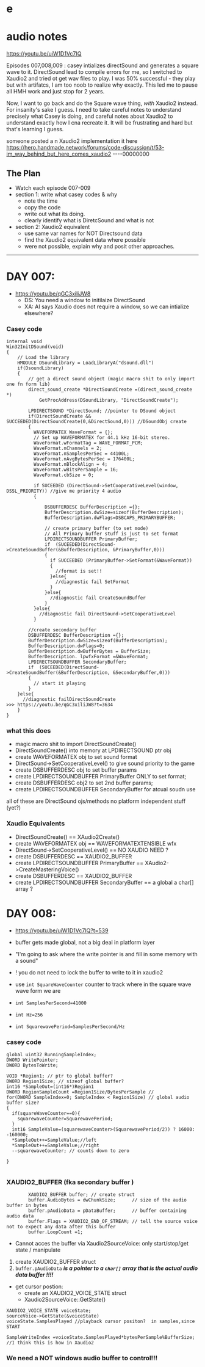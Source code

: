 # e

# audio  notes
https://youtu.be/uiW1D1Vc7IQ

Episodes 007,008,009 : casey intializes directSound and generates a square wave to it. DirectSound lead to compile errors for me, so I switched to Xaudio2 and tried ot get wav files to play. I was 50% successful - they play but with artifatcs, I am too noob to realize why exactly. This led me to pause all HMH work and just stop for 2 years. 

Now, I want to go back and do the Square wave thing, *with* Xaudio2 instead. For insanity's sake I guess. I need to take careful notes to understand precisely what Casey is doing, and careful notes about Xaudio2 to understand exactly how I cna recreate it. It will be frustrating and hard but that's learning I guess.



someone posted a n Xaudio2 implementation it here 
https://hero.handmade.network/forums/code-discussion/t/53-im_way_behind_but_here_comes_xaudio2
----00000000
## The Plan
- Watch each episode  007-009 
- section 1: write  what casey codes & why
  - note the time
  - copy the code 
  - write out what its doing.
  - clearly identify what is DiretcSound and what is not
- section 2: Xaudio2 equivalent
  - use same var names for NOT Directsound data
  - find the Xaudio2 equivalent data where possible
  - were not possible, explain why and posit other approaches.
----
# DAY 007: 
- https://youtu.be/qGC3xiliJW8 
    - DS: You need a window to initilaize DirectSound
    - XA: AI says Xaudio does not require a window, so we can intialize elsewhere?

### Casey code
```
internal void
Win32InitDSound(void)
{
    // Load the library
    HMODULE DSoundLibrary = LoadLibraryA("dsound.dll")
    if(DsoundLibrary)
    {
        // get a direct sound object (magic macro shit to only import one fn form lib)
        direct_sound_create *DirectSoundCreate =(direct_sound_create *) 
            GetProcAddress(DSoundLibrary, "DirectSoundCreate");

        LPDIRECTSOUND *DirectSound; //pointer to DSound object
        if(DirectSoundCreate && SUCCEEDED(DirectSoundCreate(0,&DirectSound,0))) //DSoundObj create
        {
          WAVEFORMATEX WaveFormat = {};
          // Set up WAVEFORMATEX for 44.1 kHz 16-bit stereo. 
          WaveFormat.wFormatTag = WAVE_FORMAT_PCM; 
          WaveFormat.nChannels = 2; 
          WaveFormat.nSamplesPerSec = 44100L; 
          WaveFormat.nAvgBytesPerSec = 176400L; 
          WaveFormat.nBlockAlign = 4; 
          WaveFormat.wBitsPerSample = 16; 
          WaveFormat.cbSize = 0;

          if SUCEEDED (DirectSound->SetCooperativeLevel(window, DSSL_PRIORITY)) //give me priority 4 audio
          {

              DSBUFFERDESC BufferDescription ={}; 
              BufferDescription.dwSize=sizeof(BufferDescription);
              BufferDescription.dwFlags=DSBCAPS_PRIMARYBUFFER;

              // create primary buffer (to set mode)
              // All Primary buffer stuff is just to set format
              LPDIRECTSOUNDBUFFER PrimaryBuffer;
              if  (SUCEEDED(DirectSound->CreateSoundBuffer(&BufferDescription, &PrimaryBuffer,0)))
              {
                if SUCCEEDED (PrimaryBuffer->SetFormat(&WaveFormat))
                {
                  //format is set!!
                }else{
                  //diagnostic fail SetFormat
                }
              }else{
                //diagnostic fail CreateSoundBuffer
              }
          }else{
            //diagnostic fail DirectSound->SetCooperativeLevel
          }

        //create secondary buffer 
        DSBUFFERDESC BufferDescription ={}; 
        BufferDescription.dwSize=sizeof(BufferDescription);
        BufferDescription.dwFlags=0;
        BufferDescription.dwBufferBytes = BufferSize;
        BufferDescription. lpwfxFormat =&WaveFormat;
        LPDIRECTSOUNDBUFFER SecondaryBuffer;
        if  (SUCEEDED(DirectSound->CreateSoundBuffer(&BufferDescription, &SecondaryBuffer,0)))
        {
          // start it playing
        }
    }else{
      //diagnostic failDirectSoundCreate
>>> https://youtu.be/qGC3xiliJW8?t=3634
    }
}
```
### what this does

- magic macro shit to import DirectSoundCreate()
- DirectSoundCreate() into memory at LPDIRECTSOUND ptr obj
- create WAVEFORMATEX obj to set sound format
- DirectSound->SetCooperativeLevel() to give sound priority to the game
- create DSBUFFERDESC obj to set buffer params    
- create LPDIRECTSOUNDBUFFER PrimaryBuffer ONLY to set format;
- create DSBUFFERDESC obj2 to set  2nd buffer params;
- create LPDIRECTSOUNDBUFFER SecondaryBuffer for atcual soudn use

all of these are DirectSound ojs/methods
no platform independent stuff (yet?)
### Xaudio Equivalents

- DirectSoundCreate() == XAudio2Create()
- create WAVEFORMATEX obj == WAVEFORMATEXTENSIBLE wfx
- DirectSound->SetCooperativeLevel() == NO XAUDIO NEED ?
- create DSBUFFERDESC == XAUDIO2_BUFFER 
- create LPDIRECTSOUNDBUFFER PrimaryBuffer  == XAudio2->CreateMasteringVoice()
- create DSBUFFERDESC  == XAUDIO2_BUFFER 
- create LPDIRECTSOUNDBUFFER SecondaryBuffer == a global a char[] array ?


# DAY 008: 
- https://youtu.be/uiW1D1Vc7IQ?t=539

- buffer gets made global, not a big deal in platform layer
- "I'm going to ask where the write pointer is and fill in some memory with a sound"
- ! you do not need to lock the buffer to write to it in xaudio2 
- use `int SquareWaveCounter` counter to track where in the square wave wave form we are
- `int SamplesPerSecond=41000`
- `int Hz=256`
- `int SquarewavePeriod=SamplesPerSecond/Hz`

### casey code
```
global uint32 RunningSampleIndex;
DWORD WritePointer;
DWORD BytesToWrite;

VOID *Region1; // ptr to global buffer?
DWORD Region1Size; // sizeof global buffer?
int16 *SampleOut=(int16*)Region1
DWORD RegionSampleCount =Region1Size/BytesPerSample //
for(DWORD SampleIndex=0; SampleIndex < Region1Size) // global audio buffer size?
{
  if(squareWaveCounter==0){
    squarewaveCounter=SquarewavePeriod; 
  }
  int16 SampleValue=(squarewaveCounter>(SquarewavePeriod/2)) ? 16000: -160000;
  *SampleOut++=SampleValue;//left
  *SampleOut++=SampleValue;//right
  --squarewaveCounter; // counts down to zero

}


```

### XAUDIO2_BUFFER (fka secondary buffer )

```BYTE *pDataBuffer = new BYTE[dwChunkSize];//BYTE=unsigned char[]
        XAUDIO2_BUFFER buffer; // create struct 
        buffer.AudioBytes = dwChunkSize;	  // size of the audio buffer in bytes
        buffer.pAudioData = pDataBuffer;	  // buffer containing audio data
        buffer.Flags = XAUDIO2_END_OF_STREAM; // tell the source voice not to expect any data after this buffer
        buffer.LoopCount =1;
```

-  Cannot acces the buffer via Xaudio2SourceVoice: only start/stop/get state / manipulate
  1. create XAUDIO2_BUFFER struct
  2. `buffer.pAudioData` ***is a pointer to a `char[]` array that is the actual audio data buffer !!!!***


- get cursor postion:   
  - create an  XAUDIO2_VOICE_STATE struct
  - Xaudio2SourceVoice::GetState()
  
```
XAUDIO2_VOICE_STATE voiceState;
sourceVoice->GetState(&voiceState)
voiceState.SamplesPlayed //playback cursor positon?  in samples,since START

SampleWriteIndex =voiceState.SamplesPlayed*bytesPerSample%BufferSize; //I think this is how in Xaudio2
```

### We need a NOT windows audio buffer to control!!!